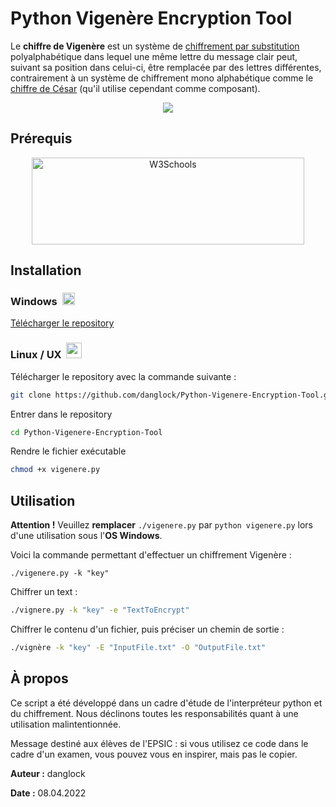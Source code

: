 # Python Vigenère Encryption Tool
Le **chiffre de Vigenère** est un système de [chiffrement par substitution](https://fr.wikipedia.org/wiki/Chiffrement_par_substitution "Chiffrement par substitution") polyalphabétique dans lequel une même lettre du message clair peut, suivant sa position dans celui-ci, être remplacée par des lettres différentes, contrairement à un système de chiffrement mono alphabétique comme le [chiffre de César](https://fr.wikipedia.org/wiki/Chiffre_de_C%C3%A9sar "Chiffre de César") (qu'il utilise cependant comme composant).
<p align="center">
  <img src="https://iili.io/VAnXQn.md.png" />
</p>

## Prérequis

<p>
<p align="center">
<a href="https://www.python.org/downloads/"><img style="display: block; margin-left: auto; margin-right: auto;" src="https://upload.wikimedia.org/wikipedia/commons/f/f8/Python_logo_and_wordmark.svg" alt="W3Schools" width="436" height="139" border="0" />
</a>
</p>

## Installation

<h3><strong>Windows </strong>&nbsp;<img src="https://simpleicons.org/icons/windows.svg" alt="" width="20" height="20" /></h3>

[Télécharger le repository](https://github.com/danglock/V.E.T-Vigenere-Encryption-Tool/archive/refs/heads/main.zip)

<h3><strong>Linux / UX </strong>&nbsp;<img src="https://simpleicons.org/icons/linux.svg" alt="" width="25" height="25" /></h3>


Télécharger le repository avec la commande suivante :
```bash
git clone https://github.com/danglock/Python-Vigenere-Encryption-Tool.git
```
Entrer dans le repository
```bash
cd Python-Vigenere-Encryption-Tool
```  

Rendre le fichier exécutable
```bash
chmod +x vigenere.py
```

## Utilisation

**Attention !** Veuillez **remplacer** ``./vigenere.py`` par ``python vigenere.py`` lors d'une utilisation sous l'**OS Windows**.

Voici la commande permettant d'effectuer un chiffrement Vigenère :
```
./vigenere.py -k "key"
```

Chiffrer un text :
```bash
./vignere.py -k "key" -e "TextToEncrypt"
```

Chiffrer le contenu d'un fichier, puis préciser un chemin de sortie :

```bash
./vignère -k "key" -E "InputFile.txt" -O "OutputFile.txt"
```

## À propos

Ce script a été développé dans un cadre d'étude de l'interpréteur python et du chiffrement. Nous déclinons toutes les responsabilités quant à une utilisation malintentionnée.

Message destiné aux élèves de l'EPSIC  : si vous utilisez ce code dans le cadre d'un examen, vous pouvez vous en inspirer, mais pas le copier.

**Auteur :** danglock

**Date :** 08.04.2022

